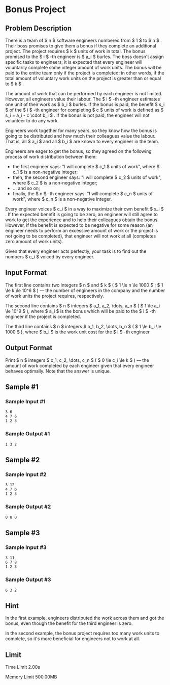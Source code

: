 # Bonus Project

## Problem Description

There is a team of $ n $ software engineers numbered from $ 1 $ to $ n $ . Their boss promises to give them a bonus if they complete an additional project. The project requires $ k $ units of work in total. The bonus promised to the $ i $ -th engineer is $ a_i $ burles. The boss doesn't assign specific tasks to engineers; it is expected that every engineer will voluntarily complete some integer amount of work units. The bonus will be paid to the entire team only if the project is completed; in other words, if the total amount of voluntary work units on the project is greater than or equal to $ k $ .

The amount of work that can be performed by each engineer is not limited. However, all engineers value their labour. The $ i $ -th engineer estimates one unit of their work as $ b_i $ burles. If the bonus is paid, the benefit $ s_i $ of the $ i $ -th engineer for completing $ c $ units of work is defined as $ s_i = a_i - c \cdot b_i $ . If the bonus is not paid, the engineer will not volunteer to do any work.

Engineers work together for many years, so they know how the bonus is going to be distributed and how much their colleagues value the labour. That is, all $ a_i $ and all $ b_i $ are known to every engineer in the team.

Engineers are eager to get the bonus, so they agreed on the following process of work distribution between them:

- the first engineer says: "I will complete $ c_1 $ units of work", where $ c_1 $ is a non-negative integer;
- then, the second engineer says: "I will complete $ c_2 $ units of work", where $ c_2 $ is a non-negative integer;
- ... and so on;
- finally, the $ n $ -th engineer says: "I will complete $ c_n $ units of work", where $ c_n $ is a non-negative integer.

Every engineer voices $ c_i $ in a way to maximize their own benefit $ s_i $ . If the expected benefit is going to be zero, an engineer will still agree to work to get the experience and to help their colleagues obtain the bonus. However, if the benefit is expected to be negative for some reason (an engineer needs to perform an excessive amount of work or the project is not going to be completed), that engineer will not work at all (completes zero amount of work units).

Given that every engineer acts perfectly, your task is to find out the numbers $ c_i $ voiced by every engineer.

## Input Format

The first line contains two integers $ n $ and $ k $ ( $ 1 \le n \le 1000 $ ; $ 1 \le k \le 10^6 $ ) — the number of engineers in the company and the number of work units the project requires, respectively.

The second line contains $ n $ integers $ a_1, a_2, \dots, a_n $ ( $ 1 \le a_i \le 10^9 $ ), where $ a_i $ is the bonus which will be paid to the $ i $ -th engineer if the project is completed.

The third line contains $ n $ integers $ b_1, b_2, \dots, b_n $ ( $ 1 \le b_i \le 1000 $ ), where $ b_i $ is the work unit cost for the $ i $ -th engineer.

## Output Format

Print $ n $ integers $ c_1, c_2, \dots, c_n $ ( $ 0 \le c_i \le k $ ) — the amount of work completed by each engineer given that every engineer behaves optimally. Note that the answer is unique.

## Sample #1

### Sample Input #1

```
3 6
4 7 6
1 2 3
```

### Sample Output #1

```
1 3 2
```

## Sample #2

### Sample Input #2

```
3 12
4 7 6
1 2 3
```

### Sample Output #2

```
0 0 0
```

## Sample #3

### Sample Input #3

```
3 11
6 7 8
1 2 3
```

### Sample Output #3

```
6 3 2
```

## Hint

In the first example, engineers distributed the work across them and got the bonus, even though the benefit for the third engineer is zero.

In the second example, the bonus project requires too many work units to complete, so it's more beneficial for engineers not to work at all.

## Limit



Time Limit
2.00s

Memory Limit
500.00MB